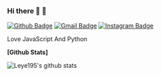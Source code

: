 ### Hi there 👋 🚀

[![Github Badge](https://img.shields.io/badge/-Github-000?style=flat-square&logo=Github&logoColor=white&link=http://git-awards.com/users/leye195)](http://git-awards.com/users/leye195)
[![Gmail Badge](https://img.shields.io/badge/Gmail-d14836?style=flat-square&logo=Gmail&logoColor=white&link=mailto:leye19556@gmail.com)](mailto:leye19556@gmail.com)
[![Instagram Badge](https://img.shields.io/badge/Instagram-ff69b4?style=flat-square&logo=instagram&logoColor=white&link=https://www.instagram.com/dan__yj/)](https://www.instagram.com/dan__yj/)

Love JavaScript And Python

<b> [Github Stats] </b>

![Leye195's github stats](https://github-readme-stats.vercel.app/api?username=leye195&show_icons=true)

<!--
**leye195/leye195** is a ✨ _special_ ✨ repository because its `README.md` (this file) appears on your GitHub profile.



Here are some ideas to get you started:

- 🔭 I’m currently working on ...
- 🌱 I’m currently learning ...
- 👯 I’m looking to collaborate on ...
- 🤔 I’m looking for help with ...
- 💬 Ask me about ...
- 📫 How to reach me: ...
- 😄 Pronouns: ...
- ⚡ Fun fact: ...
-->
